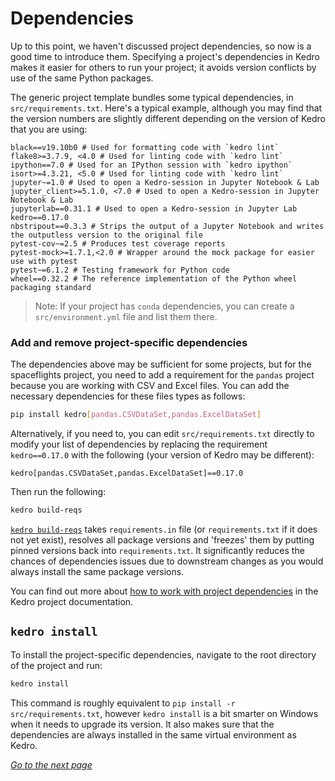 # Dependencies

Up to this point, we haven't discussed project dependencies, so now is a good time to introduce them. Specifying a project's dependencies in Kedro makes it easier for others to run your project; it avoids version conflicts by use of the same Python packages.

The generic project template bundles some typical dependencies, in `src/requirements.txt`. Here's a typical example, although you may find that the version numbers are slightly different depending on the version of Kedro that you are using:

```text
black==v19.10b0 # Used for formatting code with `kedro lint`
flake8>=3.7.9, <4.0 # Used for linting code with `kedro lint`
ipython==7.0 # Used for an IPython session with `kedro ipython`
isort>=4.3.21, <5.0 # Used for linting code with `kedro lint`
jupyter~=1.0 # Used to open a Kedro-session in Jupyter Notebook & Lab
jupyter_client>=5.1.0, <7.0 # Used to open a Kedro-session in Jupyter Notebook & Lab
jupyterlab==0.31.1 # Used to open a Kedro-session in Jupyter Lab
kedro==0.17.0
nbstripout==0.3.3 # Strips the output of a Jupyter Notebook and writes the outputless version to the original file
pytest-cov~=2.5 # Produces test coverage reports
pytest-mock>=1.7.1,<2.0 # Wrapper around the mock package for easier use with pytest
pytest~=6.1.2 # Testing framework for Python code
wheel==0.32.2 # The reference implementation of the Python wheel packaging standard
```

> Note: If your project has `conda` dependencies, you can create a `src/environment.yml` file and list them there.

### Add and remove project-specific dependencies

The dependencies above may be sufficient for some projects, but for the spaceflights project, you need to add a requirement for the `pandas` project because you are working with CSV and Excel files. You can add the necessary dependencies for these files types as follows:

```bash
pip install kedro[pandas.CSVDataSet,pandas.ExcelDataSet]
```

Alternatively, if you need to, you can edit `src/requirements.txt` directly to modify your list of dependencies by replacing the requirement `kedro==0.17.0` with the following (your version of Kedro may be different):

```text
kedro[pandas.CSVDataSet,pandas.ExcelDataSet]==0.17.0
```

Then run the following:

```bash
kedro build-reqs
```

[`kedro build-reqs`](https://kedro.readthedocs.io/en/stable/09_development/03_commands_reference.html#build-the-project-s-dependency-tree) takes `requirements.in` file (or `requirements.txt` if it does not yet exist), resolves all package versions and 'freezes' them by putting pinned versions back into `requirements.txt`. It significantly reduces the chances of dependencies issues due to downstream changes as you would always install the same package versions.


You can find out more about [how to work with project dependencies](https://kedro.readthedocs.io/en/stable/04_kedro_project_setup/01_dependencies.html) in the Kedro project documentation. 

## `kedro install`

To install the project-specific dependencies, navigate to the root directory of the project and run:

```bash
kedro install
```

This command is roughly equivalent to `pip install -r src/requirements.txt`, however `kedro install` is a bit smarter on Windows when it needs to upgrade its version. It also makes sure that the dependencies are always installed in the same virtual environment as Kedro.

_[Go to the next page](./05_connect_data_sources.md)_